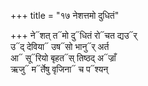 +++
title = "१७ नेशत्तमो दुधितं"

+++
ने᳓शत् त᳓मो दु᳓धितं रो᳓चत द्यउ᳓र्  
उ᳓द् देविया᳓ उष᳓सो भानु᳓र् अर्त  
आ᳓ सू᳓रियो बृहत᳓स् तिष्ठद् अ᳓ज्राँ  
ऋजु᳓ म᳓र्तेषु वृजिना᳓ च प᳓श्यन्